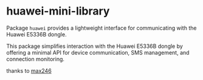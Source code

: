 # huawei-mini-library

Package `huawei` provides a lightweight interface for communicating with the Huawei E5336B dongle.

This package simplifies interaction with the Huawei E5336B dongle by offering a minimal API for device communication, SMS management, and connection monitoring.

thanks to [max246](https://github.com/max246)
